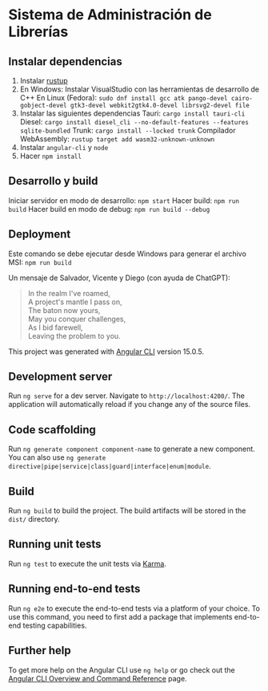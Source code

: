 # Sistema de Administración de Librerías


## Instalar dependencias

1. Instalar [rustup]([url](https://www.rust-lang.org/tools/install))
2. En Windows: Instalar VisualStudio con las herramientas de desarrollo de C++
   En Linux (Fedora): `sudo dnf install gcc atk pango-devel cairo-gobject-devel gtk3-devel webkit2gtk4.0-devel librsvg2-devel file`
3. Instalar las siguientes dependencias
   Tauri: `cargo install tauri-cli`
   Diesel: `cargo install diesel_cli --no-default-features --features sqlite-bundled`
   Trunk: `cargo install --locked trunk`
   Compilador WebAssembly: `rustup target add wasm32-unknown-unknown`
4. Instalar `angular-cli` y `node` 
5. Hacer `npm install`

## Desarrollo y build

Iniciar servidor en modo de desarrollo: `npm start`
Hacer build: `npm run build`
Hacer build en modo de debug: `npm run build --debug`

## Deployment

Este comando se debe ejecutar desde Windows para generar el archivo MSI: `npm run build`


Un mensaje de Salvador, Vicente y Diego (con ayuda de ChatGPT):

> In the realm I've roamed,\
> A project's mantle I pass on,\
> The baton now yours,\
> May you conquer challenges,\
> As I bid farewell,\
> Leaving the problem to you.


This project was generated with [Angular CLI](https://github.com/angular/angular-cli) version 15.0.5.

## Development server



Run `ng serve` for a dev server. Navigate to `http://localhost:4200/`. The application will automatically reload if you change any of the source files.

## Code scaffolding

Run `ng generate component component-name` to generate a new component. You can also use `ng generate directive|pipe|service|class|guard|interface|enum|module`.

## Build

Run `ng build` to build the project. The build artifacts will be stored in the `dist/` directory.

## Running unit tests

Run `ng test` to execute the unit tests via [Karma](https://karma-runner.github.io).

## Running end-to-end tests

Run `ng e2e` to execute the end-to-end tests via a platform of your choice. To use this command, you need to first add a package that implements end-to-end testing capabilities.

## Further help

To get more help on the Angular CLI use `ng help` or go check out the [Angular CLI Overview and Command Reference](https://angular.io/cli) page.
